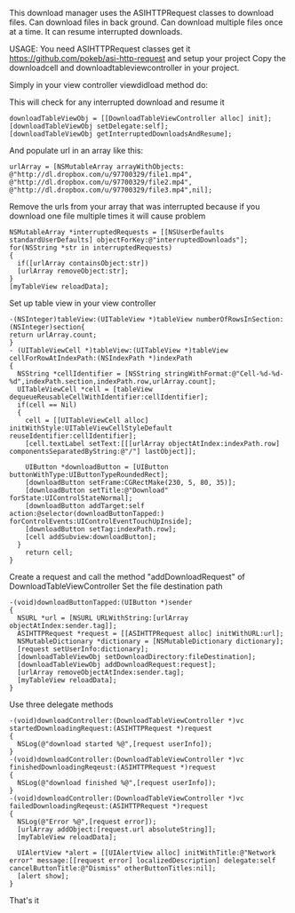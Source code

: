   



This download manager uses the ASIHTTPRequest classes to download files.
Can download files in back ground. 
Can download multiple files once at a time.
It can resume interrupted downloads.

USAGE:
You need ASIHTTPRequest classes get it <a href="https://github.com/pokeb/asi-http-request">https://github.com/pokeb/asi-http-request</a> and setup your project
Copy the downloadcell and downloadtableviewcontroller in your project.

Simply in your view controller viewdidload method do:

This will check for any interrupted download and resume it

    downloadTableViewObj = [[DownloadTableViewController alloc] init];
    [downloadTableViewObj setDelegate:self];
    [downloadTableViewObj getInterruptedDownloadsAndResume];

And populate url in an array like this:

    urlArray = [NSMutableArray arrayWithObjects:
    @"http://dl.dropbox.com/u/97700329/file1.mp4",
    @"http://dl.dropbox.com/u/97700329/file2.mp4",
    @"http://dl.dropbox.com/u/97700329/file3.mp4",nil];

Remove the urls from your array that was interrupted because
if you download one file multiple times it will cause problem

    NSMutableArray *interruptedRequests = [[NSUserDefaults standardUserDefaults] objectForKey:@"interruptedDownloads"];
    for(NSString *str in interruptedRequests)
    {
      if([urlArray containsObject:str])
      [urlArray removeObject:str];
    }
    [myTableView reloadData];

Set up table view in your view controller 

    -(NSInteger)tableView:(UITableView *)tableView numberOfRowsInSection:(NSInteger)section{
    return urlArray.count;
    }
    - (UITableViewCell *)tableView:(UITableView *)tableView cellForRowAtIndexPath:(NSIndexPath *)indexPath
    {
      NSString *cellIdentifier = [NSString stringWithFormat:@"Cell-%d-%d-%d",indexPath.section,indexPath.row,urlArray.count];
      UITableViewCell *cell = [tableView dequeueReusableCellWithIdentifier:cellIdentifier];
      if(cell == Nil)
      {
        cell = [[UITableViewCell alloc] initWithStyle:UITableViewCellStyleDefault reuseIdentifier:cellIdentifier];
        [cell.textLabel setText:[[[urlArray objectAtIndex:indexPath.row] componentsSeparatedByString:@"/"] lastObject]];

        UIButton *downloadButton = [UIButton buttonWithType:UIButtonTypeRoundedRect];
        [downloadButton setFrame:CGRectMake(230, 5, 80, 35)];
        [downloadButton setTitle:@"Download" forState:UIControlStateNormal];
        [downloadButton addTarget:self action:@selector(downloadButtonTapped:) forControlEvents:UIControlEventTouchUpInside];
        [downloadButton setTag:indexPath.row];
        [cell addSubview:downloadButton];
      }
        return cell;
    }

Create a request and call the method "addDownloadRequest" of DownloadTableViewController
Set the file destination path

    -(void)downloadButtonTapped:(UIButton *)sender
    {
      NSURL *url = [NSURL URLWithString:[urlArray objectAtIndex:sender.tag]];
      ASIHTTPRequest *request = [[ASIHTTPRequest alloc] initWithURL:url];
      NSMutableDictionary *dictionary = [NSMutableDictionary dictionary];
      [request setUserInfo:dictionary];
      [downloadTableViewObj setDownloadDirectory:fileDestination];
      [downloadTableViewObj addDownloadRequest:request];
      [urlArray removeObjectAtIndex:sender.tag];
      [myTableView reloadData];
    }

Use three delegate methods

    -(void)downloadController:(DownloadTableViewController *)vc startedDownloadingRequest:(ASIHTTPRequest *)request
    {
      NSLog(@"download started %@",[request userInfo]);
    }
    -(void)downloadController:(DownloadTableViewController *)vc finishedDownloadingReqeust:(ASIHTTPRequest *)request
    {
      NSLog(@"download finished %@",[request userInfo]);
    }
    -(void)downloadController:(DownloadTableViewController *)vc failedDownloadingReqeust:(ASIHTTPRequest *)request
    {
      NSLog(@"Error %@",[request error]);
      [urlArray addObject:[request.url absoluteString]];
      [myTableView reloadData];

      UIAlertView *alert = [[UIAlertView alloc] initWithTitle:@"Network error" message:[[request error] localizedDescription] delegate:self cancelButtonTitle:@"Dismiss" otherButtonTitles:nil];
      [alert show];
    }

That's it

